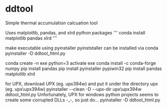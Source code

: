 # ddtool
Simple thermal accumulation calcuation tool




Uses matplotlib, pandas, and xlrd python packages
'''
conda install matplotlib pandas xlrd
'''


make executable using pyinstaller
pyinststaller can be installed via conda
pyinstaller -D ddtool_html.py




conda create -n exe python=3
activate exe
conda install -c conda-forge numpy
pip install pandas
pip install pyinstaller pypiwin32 
pip install pandas matplotlib xlrd


for UPX, download UPX (eg. upx394w) and put it under the directory upx (eg. upx\upx394w)
pyinstaller --clean -D --upx-dir upx\upx394w ddtool_html.py
Unfortunately, UPX for windows python projects seems to create some corrupted DLLs -_-, so just do...
pyinstaller -D ddtool_html.py
